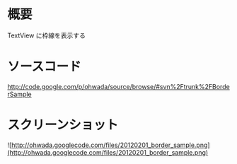 # 概要 #
TextView に枠線を表示する

# ソースコード #
http://code.google.com/p/ohwada/source/browse/#svn%2Ftrunk%2FBorderSample

# スクリーンショット #
![http://ohwada.googlecode.com/files/20120201_border_sample.png](http://ohwada.googlecode.com/files/20120201_border_sample.png)